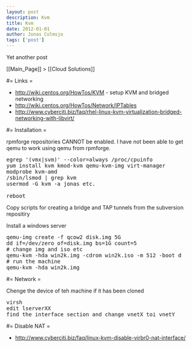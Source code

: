 ```yaml
---
layout: post
description: Kvm
title: Kvm
date: 2012-01-01
author: Jonas Colmsjo
tags: ['post']
---
```


Yet another post





[[Main_Page]] > [[Cloud Solutions]]


#= Links =

* http://wiki.centos.org/HowTos/KVM - setup KVM and bridged networking
* http://wiki.centos.org/HowTos/Network/IPTables
* http://www.cyberciti.biz/faq/rhel-linux-kvm-virtualization-bridged-networking-with-libvirt/

#= Installation =

rpmforge repositories CANNOT  be enabled. I have not been able to get qemu to work using qemu from rpmforge.

<pre>
egrep '(vmx|svm)' --color=always /proc/cpuinfo
yum install kvm kmod-kvm qemu-kvm-img virt-manager
modprobe kvm-amd
/sbin/lsmod | grep kvm
usermod -G kvm -a jonas etc.

reboot
</pre>

Copy scripts for creating a bridge and TAP tunnels from the subversion repositiry

Install a windows server
<pre>
qemu-img create -f qcow2 disk.img 5G
dd if=/dev/zero of=disk.img bs=1G count=5
# change img and iso etc
qemu-kvm -hda win2k.img -cdrom win2k.iso -m 512 -boot d
# run the machine
qemu-kvm -hda win2k.img
</pre>

#= Network =

Chenge the device of teh machine if it has been cloned
<pre>
virsh
edit lserverXX
find the interface section and change vnetX toi vnetY
</pre>


#= Disable NAT =

* http://www.cyberciti.biz/faq/linux-kvm-disable-virbr0-nat-interface/

